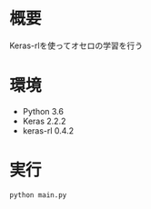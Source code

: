 # 概要

Keras-rlを使ってオセロの学習を行う

# 環境

* Python 3.6
* Keras 2.2.2
* keras-rl 0.4.2

# 実行

```
python main.py

```